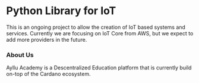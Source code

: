 # Python Library for IoT

This is an ongoing project to allow the creation of IoT based systems and services.
Currently we are focusing on IoT Core from AWS, but we expect to add more providers in the future.

### About Us
Ayllu Academy is a Descentralized Education platform that is currently build on-top of the Cardano ecosystem.